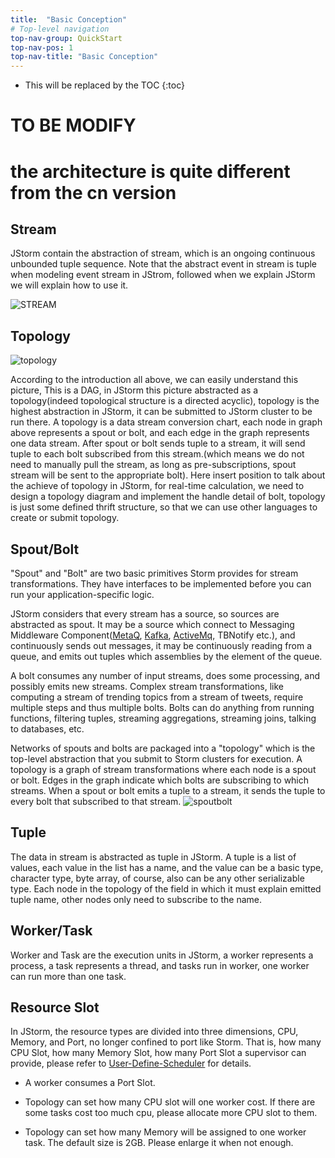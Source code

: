 ```yaml
---
title:  "Basic Conception"
# Top-level navigation
top-nav-group: QuickStart
top-nav-pos: 1
top-nav-title: "Basic Conception"
---
```


* This will be replaced by the TOC
{:toc}

# TO BE MODIFY
# the architecture is quite different from the cn version

## Stream ##

JStorm contain the abstraction of stream, which is an ongoing continuous unbounded tuple sequence. Note that the abstract event in stream is tuple when modeling event stream in JStrom, followed when we explain JStorm we will explain how to use it.

![STREAM]({{site.baseurl}}/img/quickstart/conception/stream.jpg)


## Topology ##

![topology]({{site.baseurl}}/img/quickstart/conception/topology.jpg)


According to the introduction all above, we can easily understand this picture, This is a DAG, in JStorm this picture abstracted as a topology(indeed topological structure is a directed acyclic), topology is the highest abstraction in JStorm, it can be submitted to JStorm cluster to be run there. A topology is a data stream conversion chart, each node in graph above represents a spout or bolt, and each edge in the graph represents one data stream. After spout or bolt sends tuple to a stream, it will send tuple to each bolt subscribed from this stream.(which means we do not need to manually pull the stream, as long as pre-subscriptions, spout stream will be sent to the appropriate bolt). Here insert position to talk about the achieve of topology in JStorm, for real-time calculation, we need to design a topology diagram and implement the handle detail of bolt, topology is just some defined thrift structure, so that we can use other languages to create or submit topology.

## Spout/Bolt ##

"Spout" and "Bolt" are two basic primitives Storm provides for stream transformations. They have interfaces to be implemented before you can run your application-specific logic.

JStorm considers that every stream has a source, so sources are abstracted as spout. It may be a source which connect to Messaging Middleware Component([MetaQ](https://github.com/alibaba/RocketMQ-docs), [Kafka](http://kafka.apache.org/), [ActiveMq](activemq.apache.org), TBNotify etc.), and continuously sends out messages, it may be continuously reading from a queue, and emits out tuples which assemblies by the element of the queue.

A bolt consumes any number of input streams, does some processing, and possibly emits new streams. Complex stream transformations, like computing a stream of trending topics from a stream of tweets, require multiple steps and thus multiple bolts. Bolts can do anything from running functions, filtering tuples, streaming aggregations, streaming joins, talking to databases, etc.

Networks of spouts and bolts are packaged into a "topology" which is the top-level abstraction that you submit to Storm clusters for execution. A topology is a graph of stream transformations where each node is a spout or bolt. Edges in the graph indicate which bolts are subscribing to which streams. When a spout or bolt emits a tuple to a stream, it sends the tuple to every bolt that subscribed to that stream.
![spoutbolt]({{site.baseurl}}/img/quickstart/conception/spoutbolt.jpg)

## Tuple ##

The data in stream is abstracted as tuple in JStorm. A tuple is a list of values, each value in the list has a name, and the value can be a basic type, character type, byte array, of course, also can be any other serializable type. Each node in the topology of the field in which it must explain emitted tuple name, other nodes only need to subscribe to the name.

## Worker/Task ##

Worker and Task are the execution units in JStorm, a worker represents a process, a task represents a thread, and tasks run in worker, one worker can run more than one task.

## Resource Slot ##

In JStorm, the resource types are divided into three dimensions, CPU, Memory, and Port, no longer confined to port like Storm. That is, how many CPU Slot, how many Memory Slot, how many Port Slot a supervisor can provide, please refer to [User-Define-Scheduler](https://github.com/alibaba/jstorm/wiki/User-Define-Scheduler) for details.

* A worker consumes a Port Slot.

* Topology can set how many CPU slot will one worker cost. If there are some tasks cost too much cpu, please allocate more CPU slot to them.

* Topology can set how many Memory will be assigned to one worker task. The default size is 2GB. Please enlarge it when not enough.
